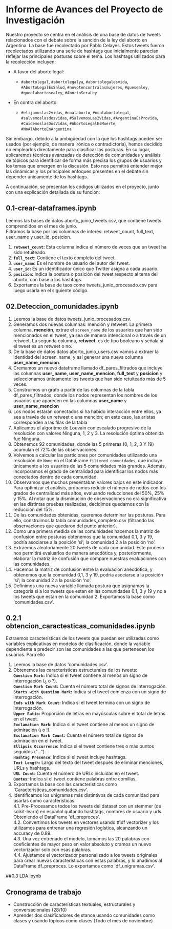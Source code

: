 #  Informe de Avances del Proyecto de Investigación 
 
Nuestro proyecto se centra en el análisis de una base de datos de tweets relacionados con el debate sobre la sanción de la ley del aborto en Argentina. La base fue recolectado por Pablo Celayes. Estos tweets fueron recolectados utilizando una serie de hashtags que inicialmente parecían reflejar las principales posturas sobre el tema. Los hashtags utilizados para la recolección incluyen:

- A favor del aborto legal:
  - `#abortolegal`, `#abortolegalya`, `#abortolegalesvida`, `#AbortoLegalEsSalud`, `#novotencontralasmujeres`, `#quesealey`, `#queelabortosealey`, `#AbortoSeraLey`

- En contra del aborto:
  - `#elijamoslas2vidas`, `#noalaborto`, `#noalabortolegal`, `#salvemoslasdosvidas`, `#SalvemosLas2Vidas`, `#ArgentinaEsProvida`, `#CuidemoslasDosVidas`, `#AbortoLegalEsMuerte`, `#NoAlAbortoEnArgentina`

Sin embargo, debido a la ambigüedad con la que los hashtags pueden ser usados (por ejemplo, de manera irónica o contradictoria), hemos decidido no emplearlos directamente para clasificar las posturas. En su lugar, aplicaremos técnicas avanzadas de detección de comunidades y análisis de tópicos para identificar de forma más precisa los grupos de usuarios y los temas que emergen en la discusión. Esto nos permitirá entender mejor las dinámicas y los principales enfoques presentes en el debate sin depender únicamente de los hashtags.

A continuación, se presentan los códigos utilizados en el proyecto, junto con una explicación detallada de su función:

## 0.1-crear-dataframes.ipynb
Leemos las bases de datos aborto_junio_tweets.csv, que contiene tweets comprendidos en el mes de junio.  
Filtramos la base por las  columnas de interés: retweet_count, full_text, user_name y user_id, posicion. 

1. **`retweet_count`:**  Esta columna indica el número de veces que un tweet ha sido retuiteado.  
2. **`full_text`:**   Contiene el texto completo del tweet.  
3. **`user_name`:**  Es el nombre de usuario del autor del tweet.  
4. **`user_id`:**  Es un identificador único que Twitter asigna a cada usuario.  
5. **`posicion`:**   Indica la postura o posición del tweet respecto al tema del aborto, con base a los hashtags.
6. Exportamos la base de taos como tweets_junio_procesado.csv para luego usarla en el siguiente código.

## 02.Deteccion_comunidades.ipynb
1. Leemos la base de datos tweets_junio_procesados.csv.
2. Generamos dos nuevas columnas: mención y retweet.
La primera columna, **mención**, extrae el `screen_name` de los usuarios que han sido mencionados en el tweet, ya sea de manera intencional o a través de un retweet. La segunda columna, **retweet**, es de tipo booleano y señala si el tweet es un retweet o no.
3. De la base de datos datos aborto_junio_users.csv vamos a extraer la identidad del screen_name, y así generar una nueva columna **user_name_mencion**.
4.  Cremamos un nuevo dataframe llamado df_pares_filtrados que incluye las columnas **user_name**, **user_name_mencion**, **full_text** y **posicion** y seleccionamos únicamente los tweets que han sido retuiteado más de 5 veces. 
5. Construimos un grafo a partir de las columnas de la tabla df_pares_filtrados, donde los nodos representan los nombres de los usuarios que aparecen en las columnas **user_name** y **user_name_mencion**
6. Los nodos estarán conectados si ha habido interacción entre ellos, ya sea a través de un retweet o una mención; en este caso, las aristas corresponden a las filas de la tabla
7. Aplicamos el algoritmo de Louvain con escalado progresivo de la resolución con valores Ninguna,  1, 2 y 3. La resolución óptima obtenida fue Ninguna.
8. Obtenemos 92 comunidades, donde las 5 primeras (0, 1, 2, 3 Y 19)  acumulan el 72% de las observaciones.
9. Volvemos a calcular las particiones por comunidades utilizando una resolución de `None` en el DataFrame `filtered_comunidades`, que incluye únicamente a los usuarios de las 5 comunidades más grandes. Además, incorporamos el grado de centralidad para identificar los nodos más conectados dentro de cada comunidad.
10. Observamos que muchos presentaban valores bajos en este indicador. Para optimizar el análisis, probamos reducir el número de nodos con los grados de centralidad más altos, evaluando reducciones del 50%, 25% y 15%. Al notar que la disminución de observaciones no era significativa en las distintas pruebas realizadas, decidimos quedarnos con la reducción del 15%.
12.  De las comunidades obtenidas, queremos determinar las posturas. Para ello, construimos la tabla  comunidades_completo.csv (filtrando las observaciones que quedaron del punto anterior).
13.  Como una primera medida de las comunidades hacemos la matriz de confusion entre posturas obtenemos que la comunidad 0,1, 3 y 19, podría asociarse a la posición ‘si’; la comunidad 2 a la posición ‘no’.
14. Extraemos aleatoriamente 20 tweets de cada comunidad. Este proceso nos permitirá evaluarlos de manera anecdótica y, posteriormente, elaborar la matriz de confusión que compare nuestras evaluaciones con las comunidades.
15. Hacemos la matriz de confusion entre la evaluacion anecdotica, y obtenemos que la comunidad 0,1, 3 y 19, podría asociarse a la posición ‘si’; la comunidad 2 a la posición ‘no’. 
16. Definimos una nueva variable llamada postura que asignamos la categoría si a los tweets que estan en las comunidades 0,1, 3 y 19 y no a los tweets que estan en la comunidad 2. Exportamos la base como 'comunidades.csv'.

## 0.2.1 obtencion_caractesticas_comunidades.ipynb
Extraemos características de los tweets que puedan ser utilizadas como variables explicativas en modelos de clasificación, donde la variable dependiente a predecir son las comunidades a las que pertenecen los usuarios. Para ello
1. Leemos la base de datos 'comunidades.csv'.  
2. Obtenemos las características estructurales de los tweets:   
   **`Question Mark`:** Indica si el tweet contiene al menos un signo de interrogación (¿ o ?).  
   **`Question Mark Count`:** Cuenta el número total de signos de interrogación.  
   **`Starts with Question Mark`:** Indica si el tweet comienza con un signo de interrogación.  
   **`Ends with Mark Count`:** Indica si el tweet termina con un signo de interrogación.  
   **`Upper Ratio`:** Proporción de letras en mayúsculas sobre el total de letras en el tweet.  
   **`Exclamation Mark`:** Indica si el tweet contiene al menos un signo de admiración (¡ o !).  
   **`Exclamation Mark Count`:**  Cuenta el número total de signos de admiración en el tweet.  
   **`Ellipsis Occurrence`:**  Indica si el tweet contiene tres o más puntos seguidos ("...").  
   **`Hashtag Presence`:** Indica si el tweet incluye hashtags.  
   **`Text Length`:** Largo del texto del tweet después de eliminar menciones, URLs y hashtags.  
   **`URL Count`:** Cuenta el número de URLs incluidas en el tweet.  
   **`Quotes`:** Indica si el tweet contiene palabras entre comillas.  
3. Exportamos la base con las caracteristicas como 'Caracteristicas_comunidades.csv'.  
4. Identificamos los unigramas más distintivos de cada comunidad para usarlas como características:  
   4.1. Pre-Procesamos todos los tweets del dataset con un stemmer (de scikit-learn) en español quitando hashtags, nombres de usuario y urls. Obteniendo el DataFrame 'df_preproces'.   
   4.2. Convertimos los tweets en vectores usando tfidf vectorizer y los utilizamos para entrenar una regresión logística, alcanzando un accuracy de 0.89.  
   4.3. Una vez entrenado el modelo, tomamos las 20 palabras con coeficientes de mayor peso en valor absoluto y cramos un nuevo vectorizador solo con esas palabras.  
   4.4.  Ajustamos el vectorizador personalizado a los tweets originales para crear nuevas características con estas palabras, y lo añadimos al DataFrame df_preproces. Lo exportamos como 'df_unigramas.csv'.    
   
##0.3 LDA.ipynb


## Cronograma de trabajo
- Construcción de  características textuales, estructurales y conversacionales (28/10)
- Aprender dos clasificadores de stance usando comunidades como clases y usando tópicos como clases (Todo el mes de noviembre) 

